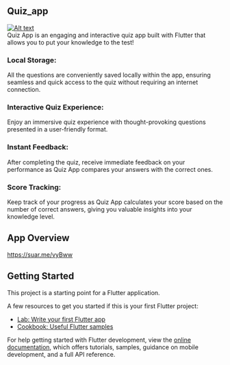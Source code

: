 ## Quiz_app
[![Alt text](https://i.suar.me/6lZde/l)]()   
Quiz App is an engaging and interactive quiz app built with Flutter that allows you to put your knowledge to the test!

### Local Storage: 
All the questions are conveniently saved locally within the app, ensuring seamless and quick access to the quiz without requiring an internet connection.
### Interactive Quiz Experience: 
Enjoy an immersive quiz experience with thought-provoking questions presented in a user-friendly format.
### Instant Feedback: 
After completing the quiz, receive immediate feedback on your performance as Quiz App compares your answers with the correct ones.
### Score Tracking: 
Keep track of your progress as Quiz App calculates your score based on the number of correct answers, giving you valuable insights into your knowledge level.

## App Overview
https://suar.me/vyBww

## Getting Started

This project is a starting point for a Flutter application.

A few resources to get you started if this is your first Flutter project:

- [Lab: Write your first Flutter app](https://docs.flutter.dev/get-started/codelab)
- [Cookbook: Useful Flutter samples](https://docs.flutter.dev/cookbook)

For help getting started with Flutter development, view the
[online documentation](https://docs.flutter.dev/), which offers tutorials,
samples, guidance on mobile development, and a full API reference.

